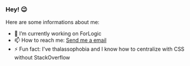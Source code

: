 ### Hey! 😉

Here are some informations about me:

- 🔭 I’m currently working on ForLogic
- 📫 How to reach me: [Send me a email](mailto:gdcmarinho@gmail.com)
- ⚡ Fun fact: I've thalassophobia and I know how to centralize with CSS without StackOverflow
